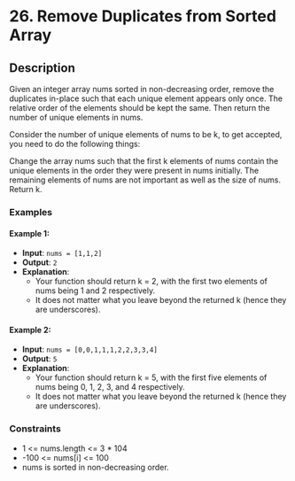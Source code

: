# 26. Remove Duplicates from Sorted Array

## Description

Given an integer array nums sorted in non-decreasing order, remove the duplicates in-place such that each unique element appears only once. The relative order of the elements should be kept the same. Then return the number of unique elements in nums.

Consider the number of unique elements of nums to be k, to get accepted, you need to do the following things:

Change the array nums such that the first k elements of nums contain the unique elements in the order they were present in nums initially. The remaining elements of nums are not important as well as the size of nums.
Return k.

### Examples

#### Example 1:
- **Input**: `nums = [1,1,2]`
- **Output**: `2`
- **Explanation**:
  - Your function should return k = 2, with the first two elements of nums being 1 and 2 respectively.
  - It does not matter what you leave beyond the returned k (hence they are underscores).

#### Example 2:
- **Input**: `nums = [0,0,1,1,1,2,2,3,3,4]`
- **Output**: `5`
- **Explanation**:
  - Your function should return k = 5, with the first five elements of nums being 0, 1, 2, 3, and 4 respectively.
  - It does not matter what you leave beyond the returned k (hence they are underscores).

### Constraints

- 1 <= nums.length <= 3 * 104
- -100 <= nums[i] <= 100
- nums is sorted in non-decreasing order.
